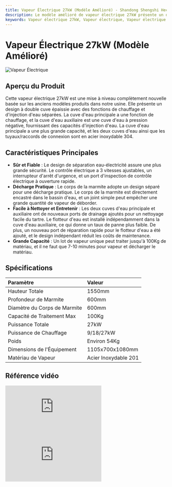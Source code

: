 ```yaml
---
title: Vapeur Électrique 27kW (Modèle Amélioré) - Shandong Shengshi Hecheng Machinery Co., Ltd.
description: Le modèle amélioré de vapeur électrique 27kW présente un design à double cuve épaissie, séparation eau-électricité, sûr et fiable, lot de vapeur unique jusqu'à 100Kg, 7-10 minutes pour vapeur et décharger le matériau, acier inoxydable 304.
keywords: Vapeur électrique 27kW, Vapeur électrique, Vapeur électrique amélioré, Vapeur de graines oléagineuses, Équipement de vapeur, Équipement de vapeur électrique, Vapeur 27KW, Équipement de prétraitement de graines oléagineuses, Machine de vapeur, Vapeur à chauffage électrique, Vapeur de traitement de graines oléagineuses, Équipement de vapeur, Équipement de vapeur de graines oléagineuses, Modèle amélioré de vapeur électrique 27kW
---
```


# Vapeur Électrique 27kW (Modèle Amélioré)
![Vapeur Électrique](https://i.postimg.cc/gYfJ8gy9/27KW.png?dl=1)
## Aperçu du Produit

Cette vapeur électrique 27kW est une mise à niveau complètement nouvelle basée sur les anciens modèles produits dans notre usine. Elle présente un design à double cuve épaissie avec des fonctions de chauffage et d'injection d'eau séparées. La cuve d'eau principale a une fonction de chauffage, et la cuve d'eau auxiliaire est une cuve d'eau à pression négative, fournissant des capacités d'injection d'eau. La cuve d'eau principale a une plus grande capacité, et les deux cuves d'eau ainsi que les tuyaux/raccords de connexion sont en acier inoxydable 304.

## Caractéristiques Principales

-   **Sûr et Fiable** : Le design de séparation eau-électricité assure une plus grande sécurité. Le contrôle électrique a 3 vitesses ajustables, un interrupteur d'arrêt d'urgence, et un port d'inspection de contrôle électrique à ouverture rapide.
-   **Décharge Pratique** : Le corps de la marmite adopte un design séparé pour une décharge pratique. Le corps de la marmite est directement encastré dans le bassin d'eau, et un joint simple peut empêcher une grande quantité de vapeur de déborder.
-   **Facile à Nettoyer et Entretenir** : Les deux cuves d'eau principale et auxiliaire ont de nouveaux ports de drainage ajoutés pour un nettoyage facile du tartre. Le flotteur d'eau est installé indépendamment dans la cuve d'eau auxiliaire, ce qui donne un taux de panne plus faible. De plus, un nouveau port de réparation rapide pour le flotteur d'eau a été ajouté, et le design indépendant réduit les coûts de maintenance.
-   **Grande Capacité** : Un lot de vapeur unique peut traiter jusqu'à 100Kg de matériau, et il ne faut que 7-10 minutes pour vapeur et décharger le matériau.

## Spécifications

| Paramètre             | Valeur            |
| :-------------------- | :--------------- |
| Hauteur Totale        | 1550mm           |
| Profondeur de Marmite | 600mm            |
| Diamètre du Corps de Marmite | 600mm       |
| Capacité de Traitement Max | 100Kg       |
| Puissance Totale      | 27kW             |
| Puissance de Chauffage| 9/18/27kW        |
| Poids                 | Environ 54Kg     |
| Dimensions de l'Équipement | 1105x700x1080mm |
| Matériau de Vapeur    | Acier Inoxydable 201|

## Référence vidéo

<div class="video-container">
  <iframe src="https://www.youtube.com/embed/7DEUDsks6_k" frameborder="0" allow="accelerometer; autoplay; clipboard-write; encrypted-media; gyroscope; picture-in-picture" allowfullscreen></iframe>
</div>

<div class="video-container">
  <iframe src="https://www.youtube.com/embed/pOfefDJgwMQ" frameborder="0" allow="accelerometer; autoplay; clipboard-write; encrypted-media; gyroscope; picture-in-picture" allowfullscreen></iframe>
</div>
